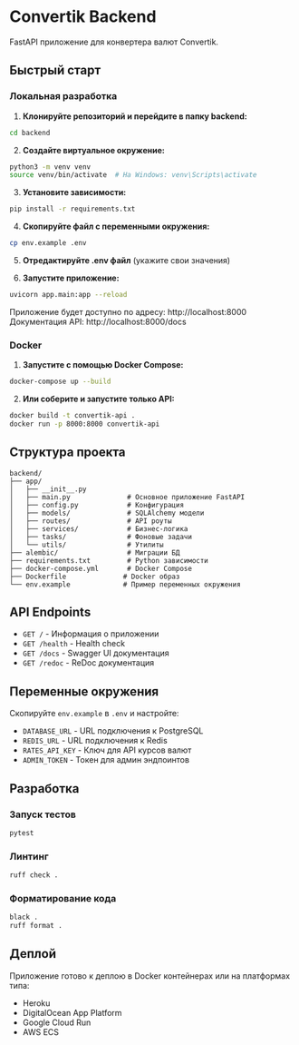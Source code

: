 # Convertik Backend

FastAPI приложение для конвертера валют Convertik.

## Быстрый старт

### Локальная разработка

1. **Клонируйте репозиторий и перейдите в папку backend:**
```bash
cd backend
```

2. **Создайте виртуальное окружение:**
```bash
python3 -m venv venv
source venv/bin/activate  # На Windows: venv\Scripts\activate
```

3. **Установите зависимости:**
```bash
pip install -r requirements.txt
```

4. **Скопируйте файл с переменными окружения:**
```bash
cp env.example .env
```

5. **Отредактируйте .env файл** (укажите свои значения)

6. **Запустите приложение:**
```bash
uvicorn app.main:app --reload
```

Приложение будет доступно по адресу: http://localhost:8000
Документация API: http://localhost:8000/docs

### Docker

1. **Запустите с помощью Docker Compose:**
```bash
docker-compose up --build
```

2. **Или соберите и запустите только API:**
```bash
docker build -t convertik-api .
docker run -p 8000:8000 convertik-api
```

## Структура проекта

```
backend/
├── app/
│   ├── __init__.py
│   ├── main.py              # Основное приложение FastAPI
│   ├── config.py            # Конфигурация
│   ├── models/              # SQLAlchemy модели
│   ├── routes/              # API роуты
│   ├── services/            # Бизнес-логика
│   ├── tasks/               # Фоновые задачи
│   └── utils/               # Утилиты
├── alembic/                 # Миграции БД
├── requirements.txt         # Python зависимости
├── docker-compose.yml       # Docker Compose
├── Dockerfile              # Docker образ
└── env.example             # Пример переменных окружения
```

## API Endpoints

- `GET /` - Информация о приложении
- `GET /health` - Health check
- `GET /docs` - Swagger UI документация
- `GET /redoc` - ReDoc документация

## Переменные окружения

Скопируйте `env.example` в `.env` и настройте:

- `DATABASE_URL` - URL подключения к PostgreSQL
- `REDIS_URL` - URL подключения к Redis
- `RATES_API_KEY` - Ключ для API курсов валют
- `ADMIN_TOKEN` - Токен для админ эндпоинтов

## Разработка

### Запуск тестов
```bash
pytest
```

### Линтинг
```bash
ruff check .
```

### Форматирование кода
```bash
black .
ruff format .
```

## Деплой

Приложение готово к деплою в Docker контейнерах или на платформах типа:
- Heroku
- DigitalOcean App Platform
- Google Cloud Run
- AWS ECS 